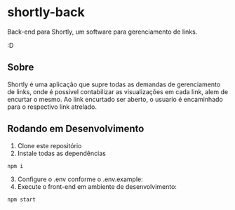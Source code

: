 # shortly-back

Back-end para Shortly, um software para gerenciamento de links.

:D

## Sobre

Shortly é uma aplicação que supre todas as demandas de gerenciamento de links, onde é possivel contabilizar as visualizações em cada link, alem de encurtar o mesmo. Ao link encurtado ser aberto, o usuario é encaminhado para o respectivo link atrelado.

## Rodando em Desenvolvimento

1. Clone este repositório
2. Instale todas as dependências

```bash
npm i
```

3. Configure o .env conforme o .env.example:
4. Execute o front-end em ambiente de desenvolvimento:

```bash
npm start
```